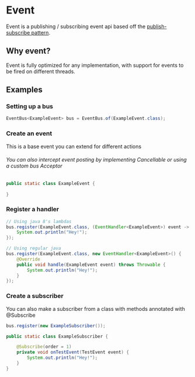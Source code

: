 # Event
Event is a publishing / subscribing event api based off the [publish-subscribe pattern](https://en.wikipedia.org/wiki/Publish%E2%80%93subscribe_pattern).

## Why event?

Event is fully optimized for any implementation, with support for events to be fired on different threads.

## Examples

### Setting up a bus
```java
EventBus<ExampleEvent> bus = EventBus.of(ExampleEvent.class);
```


### Create an event

This is a base event you can extend for different actions
###### You can also intercept event posting by implementing Cancellable or using a custom bus Acceptor

```java
public static class ExampleEvent {
    
}
```

### Register a handler

```java
// Using java 8's lambdas
bus.register(ExampleEvent.class, (EventHandler<ExampleEvent>) event -> {
    System.out.println("Hey!");
});

// Using regular java
bus.register(ExampleEvent.class, new EventHandler<ExampleEvent>() {
    @Override
    public void handle(ExampleEvent event) throws Throwable {
        System.out.println("Hey!");
    }
});
```

### Create a subscriber

You can also make a subscriber from a class with methods annotated with @Subscribe 

```java
bus.register(new ExampleSubscriber());

public static class ExampleSubscriber {

	@Subscribe(order = 1)
	private void onTestEvent(TestEvent event) {
		System.out.println("Hey!");
	}
}
```

